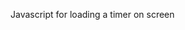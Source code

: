 Javascript for loading a timer on screen  

<SCRIPT TYPE="text/javascript" LANGUAGE="JavaScript">
  <!--
  dateFuture = new Date(2016,5,9,17,00,00);
  function GetCount(){
          dateNow = new Date();//grab current date
          amount = dateFuture.getTime() - dateNow.getTime();//calc milliseconds between dates
          delete dateNow;

          // time is already past
          if(amount < 0){
                  document.getElementById('countbox').innerHTML="<a href='main.html'>ENTER</a>";
          }
          // date is still good
          else{
                  days=0;hours=0;mins=0;secs=0;out="";

                  amount = Math.floor(amount/1000);//kill the "milliseconds" so just secs

                  days=Math.floor(amount/86400);//days
                  amount=amount%86400;

                  hours=Math.floor(amount/3600);//hours
                  amount=amount%3600;

                  mins=Math.floor(amount/60);//minutes
                  amount=amount%60;

                  secs=Math.floor(amount);//seconds

                  if(days != 0){out += days +":";}
                  if(days != 0 || hours != 0){out += hours +":";}
                  if(days != 0 || hours != 0 || mins != 0){out += mins +":";}
                  out += secs;
                  document.getElementById('countbox').innerHTML=out;

                  setTimeout("GetCount()", 1000);
          }
  }

  window.onload=function(){GetCount();}//call when everything has loaded

  //-->
  </script>